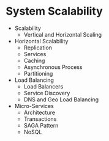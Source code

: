 # System Scalability
- Scalability
  - Vertical and Horizontal Scaling
- Horizontal Scalability
  - Replication
  - Services
  - Caching
  - Asynchronous Process
  - Partitioning
- Load Balancing
  - Load Balancers
  - Service Discovery
  - DNS and Geo Load Balancing
- Micro-Services
  - Architecture
  - Transactions
  - SAGA Pattern
  - NoSQL